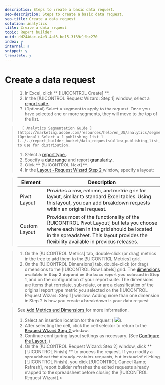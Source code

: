```yaml
---
description: Steps to create a basic data request.
seo-description: Steps to create a basic data request.
seo-title: Create a data request
solution: Analytics
title: Create a data request
topic: Report builder
uuid: dd248dac-e4e3-4a03-be15-3f39c1fbc270
index: y
internal: n
snippet: y
translate: y
---
```


# Create a data request


>1. In Excel, click ** [!UICONTROL  Create] **.
>1. In the [!UICONTROL  Request Wizard: Step 1] window, select a [ report suite ](../../report_builder_bucket/data_requests/selecting_report_suites/t_select_report_suites.md#task_59444416F6F042D1998217AE91580913).
>1. (Optional) Select a segment to apply to the request. Once you have selected one or more segments, they will move to the top of the list.

>       [ Analytics Segmentation Guide ](https://marketing.adobe.com/resources/help/en_US/analytics/segment/)1. (Optional) Select a [ publishing list ](../../report_builder_bucket/data_requests/allow_publishing_list_overrides.md#concept_BCB19A20DC4B4B8D984F9670EE018D8C) to use for distribution.
>1. Select a [ report type ](../../report_builder_bucket/data_requests/select_report_types.md#concept_C711B27E6FB64C18AC564EE142FC7EFC).
>1. Specify a [ date range ](../../report_builder_bucket/data_requests/configuring_report_dates.md#concept_4419F6B0BC274DC7A07086DA56703DFE) and report [ granularity ](../../report_builder_bucket/data_requests/configuring_report_dates/granularity.md#concept_A13CBA2962E24FF882456135431B7ADB).
>1. Click ** [!UICONTROL  Next] **.
>1. In the [ Layout - Request Wizard Step 2 ](../../report_builder_bucket/layout.md#concept_D66E1C2217E24E1F837AC064C61919DB) window, specify a layout:

>   |  Element  | Description  |
>   |---|---|
>   |  Pivot Layout  | Provides a row, column, and metric grid for layout, similar to standard Excel tables. Using this layout, you can add breakdown requests within an original request.  |
>   |  Custom Layout  | Provides most of the functionality of the [!UICONTROL  Pivot Layout] but lets you choose where each item in the grid should be located in the spreadsheet. This layout provides the flexibility available in previous releases.  |

>
>1. On the [!UICONTROL  Metrics] tab, double-click (or drag) metrics in the tree to add them to the [!UICONTROL  Metrics] grid.
>1. On the [!UICONTROL  Dimensions] tab, double-click (or drag) dimensions to the [!UICONTROL  Row Labels] grid.
>   The [ dimensions ](http://marketing.adobe.com/resources/help/en_US/reference/index.html?f=dimensions) available in Step 2 depend on the base report you selected in Step 1, and on the configuration of your report suite. The dimensions are items that correlate, sub-relate, or are a classification of the original report type metric you selected on the [!UICONTROL  Request Wizard: Step 1] window. Adding more than one dimension in Step 2 is how you create a breakdown in your data request. 

>   See [ Add Metrics and Dimensions ](../../report_builder_bucket/layout/metrics_dimensions/t_add_metrics_and_dimensions.md#task_E3F520C020F64C5A96DC5C96FEF71FC4) for more information. 
>
>1. Select an insertion location for the request (  ![](../../assets/select_cell_icon.png)).
>1. After selecting the cell, click the cell selector to return to the [ Request Wizard Step 2 ](../../report_builder_bucket/request_wizard_interface/request_wizard_step_2.md#concept_117A581D42B945CA9750F3059A9A9B39) window.
>1. Continue configuring layout settings as necessary. (See [ Configure the Layout ](../../report_builder_bucket/layout.md#concept_D66E1C2217E24E1F837AC064C61919DB).)
>1. On the [!UICONTROL  Request Wizard: Step 2] window, click ** [!UICONTROL  Finish] ** to process the request.
>   If you modify a spreadsheet that already contains requests, but instead of clicking [!UICONTROL  Finish], you click [!UICONTROL  Cancel &amp;amp; Refresh], report builder refreshes the edited requests already mapped to the spreadsheet before closing the [!UICONTROL  Request Wizard].>
